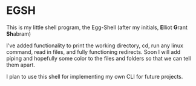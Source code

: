 # EGSH
This is my little shell program, the Egg-Shell (after my initials, **E**lliot **G**rant **Sh**abram)

I've added functionality to print the working directory, cd, run any linux command, read in files, and fully functioning redirects. Soon I will add piping and hopefully some color to the files and folders so that we can tell them apart.

I plan to use this shell for implementing my own CLI for future projects. 